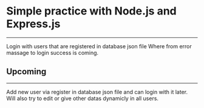 # Simple practice with Node.js and Express.js
------------------------------------------
Login with users that are registered in database json file
Where from error massage to login success is coming.

## Upcoming 
------------
Add new user via register in database json file and can 
login with it later.
Will also try to edit or give other datas dynamicly in 
all users.

